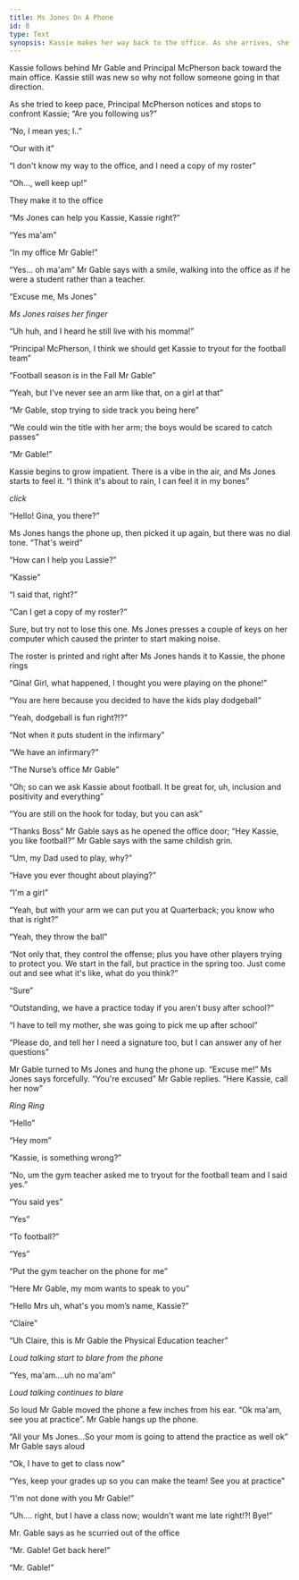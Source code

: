 ```yaml
---
title: Ms Jones On A Phone
id: 8
type: Text
synopsis: Kassie makes her way back to the office. As she arrives, she overhears Principal [NAME] chastising Mr Gable for the results of the dodgeball game. Ms Jones is still on the phone when Kassie asks for another copy of her roster.
---
```


Kassie follows behind Mr Gable and Principal McPherson back toward the main office. Kassie still was new so why not follow someone going in that direction. 

As she tried to keep pace, Principal McPherson notices and stops to confront Kassie; “Are you following us?”

“No, I mean yes; I..” 

“Our with it”

“I don't know my way to the office, and I need a copy of my roster”

“Oh…, well keep up!”

They make it to the office

“Ms Jones can help you Kassie, Kassie right?”

“Yes ma'am”

“In my office Mr Gable!”

“Yes… oh ma'am” Mr Gable says with a smile, walking into the office as if he were a student rather than a teacher. 

“Excuse me, Ms Jones”

*Ms Jones raises her finger*

“Uh huh, and I heard he still live with his momma!”

“Principal McPherson, I think we should get Kassie to tryout for the football team”

“Football season is in the Fall Mr Gable”

“Yeah, but I've never see an arm like that, on a girl at that”

“Mr Gable, stop trying to side track you being here”

“We could win the title with her arm; the boys would be scared to catch passes”

“Mr Gable!”

Kassie begins to grow impatient. There is a vibe in the air, and Ms Jones starts to feel it. “I think it's about to rain, I can feel it in my bones”

*click*

“Hello! Gina, you there?”

Ms Jones hangs the phone up, then picked it up again, but there was no dial tone. “That's weird”

“How can I help you Lassie?”

“Kassie”

“I said that, right?”

“Can I get a copy of my roster?”

Sure, but try not to lose this one. Ms Jones presses a couple of keys on her computer which caused the printer to start making noise. 

The roster is printed and right after Ms Jones hands it to Kassie, the phone rings

“Gina! Girl, what happened, I thought you were playing on the phone!”

“You are here because you decided to have the kids play dodgeball”

“Yeah, dodgeball is fun right?!?”

“Not when it puts student in the infirmary”

“We have an infirmary?”

“The Nurse’s office Mr Gable”

“Oh; so can we ask Kassie about football. It be great for, uh, inclusion and positivity and everything”

“You are still on the hook for today, but you can ask”

“Thanks Boss” Mr Gable says as he opened the office door; “Hey Kassie, you like football?” Mr Gable says with the same childish grin. 

“Um, my Dad used to play, why?”

“Have you ever thought about playing?”

“I'm a girl”

“Yeah, but with your arm we can put you at Quarterback; you know who that is right?”

“Yeah, they throw the ball” 

“Not only that, they control the offense; plus you have other players trying to protect you. We start in the fall, but practice in the spring too. Just come out and see what it's like, what do you think?”

“Sure”

“Outstanding, we have a practice today if you aren't busy after school?” 

“I have to tell my mother, she was going to pick me up after school”

“Please do, and tell her I need a signature too, but I can answer any of her questions” 

Mr Gable turned to Ms Jones and hung the phone up. “Excuse me!” Ms Jones says forcefully. “You're excused” Mr Gable replies. “Here Kassie, call her now”

*Ring Ring*

“Hello”

“Hey mom”

“Kassie, is something wrong?”

“No, um the gym teacher asked me to tryout for the football team and I said yes.”

“You said yes”

“Yes”

“To football?”

“Yes”

“Put the gym teacher on the phone for me”

“Here Mr Gable, my mom wants to speak to you”

“Hello Mrs uh, what's you mom’s name, Kassie?”

“Claire”

“Uh Claire, this is Mr Gable the Physical Education teacher”

*Loud talking start to blare from the phone*

“Yes, ma'am….uh no ma'am”

*Loud talking continues to blare*

So loud Mr Gable moved the phone a few inches from his ear. “Ok ma'am, see you at practice”. Mr Gable hangs up the phone. 

“All your Ms Jones…So your mom is going to attend the practice as well ok” Mr Gable says aloud

“Ok, I have to get to class now”

“Yes, keep your grades up so you can make the team! See you at practice”

“I'm not done with you Mr Gable!”

“Uh…. right, but I have a class now; wouldn't want me late right!?! Bye!”

Mr. Gable says as he scurried out of the office

“Mr. Gable! Get back here!”

“Mr. Gable!”

